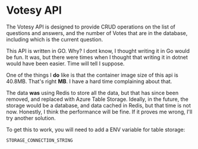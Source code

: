 # Votesy API

The Votesy API is designed to provide CRUD operations on the list of questions and answers, and the number of Votes that are in the database, including which is the current question.

This API is written in GO. Why? I dont know, I thought writing it in Go would be fun. It was, but there were times when I thought that writing it in dotnet would have been easier. Time will tell I suppose.

One of the things I **do** like is that the container image size of this api is 40.8MB. That's right **MB**. I have a hard time complaining about that.

The data **was** using Redis to store all the data, but that has since been removed, and replaced with Azure Table Storage. Ideally, in the future, the storage would be a database, and data cached in Redis, but that time is not now. Honestly, I think the performance will be fine. If it proves me wrong, I'll try another solution.

To get this to work, you will need to add a ENV variable for table storage:

```
STORAGE_CONNECTION_STRING
```